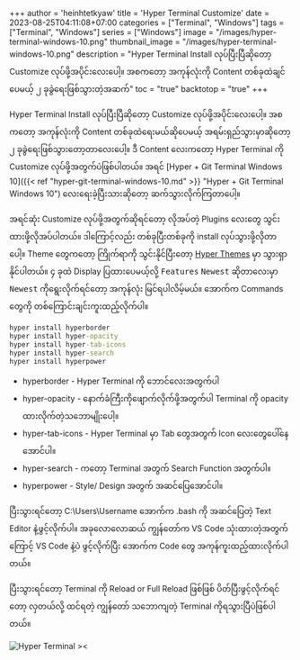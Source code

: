 +++
author = 'heinhtetkyaw'
title = 'Hyper Terminal Customize'
date = 2023-08-25T04:11:08+07:00
categories = ["Terminal", "Windows"]
tags = ["Terminal", "Windows"]
series = ["Windows"]
image = "/images/hyper-terminal-windows-10.png"
thumbnail_image = "/images/hyper-terminal-windows-10.png"
description = "Hyper Terminal Install လုပ်ပြီးပြီဆိုတော့ Customize လုပ်ဖို့အပိုင်းလေးပေါ့။ အစကတော့ အကုန်လုံးကို Content တစ်ခုထဲချင်ပေမယ့် ၂ ခုခွဲရေးဖြစ်သွားတဲ့အဆက်"
toc = "true"
backtotop = "true"
+++

Hyper Terminal Install လုပ်ပြီးပြီဆိုတော့ Customize လုပ်ဖို့အပိုင်းလေးပေါ့။ အစကတော့ အကုန်လုံးကို Content တစ်ခုထဲရေးမယ်ဆိုပေမယ့် အရမ်းရှည်သွားမှာဆိုတော့ ၂ ခုခွဲရေးဖြစ်သွားတော့တာလေးပေါ့။ ဒီ Content လေးကတော့ Hyper Terminal ကို Customize လုပ်ဖို့အတွက်ပဲဖြစ်ပါတယ်။ အရင် [Hyper + Git Terminal Windows 10]({{< ref "hyper-git-terminal-windows-10.md" >}} "Hyper + Git Terminal Windows 10") လေးရေးခဲ့ပြီးသားဆိုတော့ ဆက်သွားလိုက်ကြတာပေါ့။

<!--more-->

အရင်ဆုံး Customize လုပ်ဖို့အတွက်ဆိုရင်တော့ လိုအပ်တဲ့ Plugins လေးတွေ သွင်းထားဖို့လိုအပ်ပါတယ်။ ဒါကြောင့်လည်း တစ်ခုပြီးတစ်ခုကို install လုပ်သွားဖို့လိုတာပေါ့။ Theme တွေကတော့ ကြိုက်ရာကို သွင်းနိုင်ပြီးတော့ [Hyper Themes](https://hyper.is/themes) မှာ သွားရှာနိုင်ပါတယ်။ ၄ ခုထဲ Display ပြထားပေမယ့်လို့ <kbd>Features</kbd> <kbd>Newest</kbd> ဆိုတာလေးမှာ <kbd>Newest</kbd> ကိုရွေးလိုက်ရင်တော့ အကုန်လုံး မြင်ရပါလိမ့်မယ်။ အောက်က Commands တွေကို တစ်ကြောင်းချင်းကူးထည့်လိုက်ပါ။

```cmd
hyper install hyperborder
hyper install hyper-opacity
hyper install hyper-tab-icons
hyper install hyper-search
hyper install hyperpower
```

- hyperborder - Hyper Terminal ကို ဘောင်လေးအတွက်ပါ
- hyper-opacity - နောက်ခံကြီးကိုဖျောက်လိုက်ဖို့အတွက်ပါ Terminal ကို opacity ထားလိုက်တဲ့သဘောမျိုးပေါ့။
- hyper-tab-icons - Hyper Terminal မှာ Tab တွေအတွက် Icon လေးတွေပေါ်နေအောင်ပါ။
- hyper-search - ကတော့ Terminal အတွက် Search Function အတွက်ပါ။
- hyperpower - Style/ Design အတွက် အဆင်ပြေအောင်ပါ။

ပြီးသွားရင်တော့ C:\Users\Username အောက်က .bash ကို အဆင်ပြေတဲ့ Text Editor နဲ့ဖွင့်လိုက်ပါ။ အခုလောလောဆယ် ကျွန်တော်က VS Code သုံးထားတဲ့အတွက်ကြောင့် VS Code နဲ့ပဲ ဖွင့်လိုက်ပြီး အောက်က Code တွေ အကုန်ကူးထည့်ထားလိုက်ပါတယ်။

<script src="https://gist.github.com/h2kyaw/3b71327ffe9af153dbdc3669349f9cef.js"></script>

ပြီးသွားရင်တော့ Terminal ကို Reload or Full Reload ဖြစ်ဖြစ် ပိတ်ပြီးဖွင့်လိုက်ရင်တော့ လှတယ်လို့ ထင်ရတဲ့ ကျွန်တော် သဘောကျတဲ့ Terminal ကိုရသွားပြီပဲဖြစ်ပါတယ်။

![Hyper Terminal ><](/images/hyper-terminal-windows-10.png 'Hyper Terminal')
